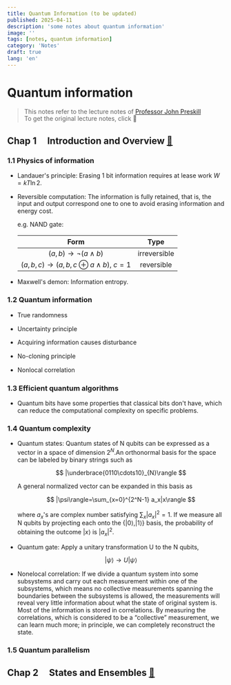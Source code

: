 ```yaml
---
title: Quantum Information (to be updated)
published: 2025-04-11
description: 'some notes about quantum information'
image: ''
tags: [notes, quantum information]
category: 'Notes'
draft: true 
lang: 'en'
---
```


<style>
p {
  line-height: 1.2;
}
</style>

# Quantum information

>This notes refer to the lecture notes of [Professor John Preskill](https://www.preskill.caltech.edu/)  
>To get the original lecture notes, click 📖

## Chap 1 &nbsp;&nbsp;&nbsp;&nbsp;Introduction and Overview [📖](https://www.preskill.caltech.edu/ph229/notes/chap1.pdf)

### 1.1 Physics of information

+ Landauer's principle: Erasing 1 bit information requires at lease work $W=kT\ln2$.

+ Reversible computation: The information is fully retained, that is, the input and output correspond one to one to avoid erasing information and energy cost.

    e.g. NAND gate:

    |                    Form                    |     Type     |
    | :----------------------------------------: | :----------: |
    |         $(a,b)\to\neg(a\wedge b)$          | irreversible |
    | $(a,b,c)\to(a,b,c\oplus a\wedge b)$, $c=1$ |  reversible  |

+ Maxwell's demon: Information entropy.

### 1.2 Quantum information

+ True randomness

+ Uncertainty principle

+ Acquiring information causes disturbance

+ No-cloning principle

+ Nonlocal correlation

### 1.3 Efficient quantum algorithms

+ Quantum bits have some properties that classical bits don't have, which can reduce the computational complexity on specific problems.

### 1.4 Quantum complexity

+ Quantum states: Quantum states of N qubits can be expressed as a vector in a space of dimension $2^N$.An orthonormal basis for the space can be labeled by binary strings such as

    $$
    |\underbrace{0110\cdots10}_{N}\rangle
    $$

    A general normalized vector can be expanded in this basis as

    $$
    |\psi\rangle=\sum_{x=0}^{2^N-1} a_x|x\rangle
    $$

    where $a_x$'s are complex number satisfying $\sum_x |a_x|^2=1$. If we measure all N qubits by projecting each onto the $\{|0\rangle,|1\rangle\}$ basis, the probability of obtaining the outcome $|x\rangle$ is $|a_x|^2$.

+ Quantum gate: Apply a unitary transformation U to the N qubits,

    $$
    |\psi\rangle\to U|\psi\rangle
    $$    

+ Nonelocal correlation: If we divide a quantum system into some subsystems and carry out each measurement within one of the subsystems, which means no collective measurements spanning the boundaries between the subsystems is allowed, the measurements will reveal very little information about what the state of original system is. Most of the information is stored in correlations. By measuring the correlations, which is considered to be a “collective” measurement, we can learn much more; in principle, we can completely reconstruct the state.

### 1.5 Quantum parallelism

## Chap 2 &nbsp;&nbsp;&nbsp;&nbsp;States and Ensembles [📖](https://www.preskill.caltech.edu/ph219/chap2_15.pdf)
